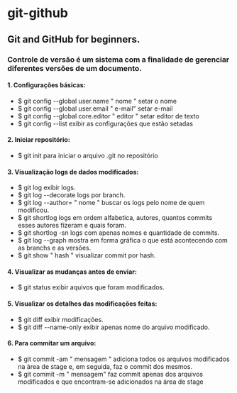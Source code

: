# git-github

## Git and GitHub for beginners.

### Controle de versão é um sistema com a finalidade de gerenciar diferentes versões de um documento.

#### 1. Configurações básicas:
- $ git config --global user.name " nome "  setar o nome
- $ git config --global user.email " e-mail"  setar e-mail
- $ git config --global core.editor " editor " setar editor de texto
- $ git config --list  exibir as configurações que estão setadas

#### 2. Iniciar repositório:
- $ git init  para iniciar o arquivo .git no repositório

#### 3. Visualização logs de dados modificados:
- $ git log  exibir logs.
- $ git log --decorate logs por branch.
- $ git log --author= " nome "  buscar os logs pelo nome de quem modificou.
- $ git shortlog  logs em ordem alfabetica, autores, quantos commits esses autores fizeram e quais foram.
- $ git shortlog -sn  logs com apenas nomes e quantidade de commits.
- $ git log --graph  mostra em forma gráfica o que está acontecendo com as branchs e as versões.
- $ git show " hash "  visualizar commit por hash.

#### 4. Visualizar as mudanças antes de enviar:
- $ git status  exibir aquivos que foram modificados.

#### 5. Visualizar os detalhes das modificações feitas:
- $ git diff  exibir modificações.
- $ git diff --name-only  exibir apenas nome do arquivo modificado.

#### 6. Para commitar um arquivo:
- $ git commit -am " mensagem "  adiciona todos os arquivos modificados na área de stage e, em seguida, faz o commit dos mesmos.
- $ git commit -m " mensagem" faz commit apenas dos arquivos modificados e que encontram-se adicionados na área de stage

